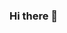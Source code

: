 ### Hi there 👋

<!--
**Grym68/Grym68** is a ✨ _special_ ✨ repository because its `README.md` (this file) appears on your GitHub profile.

## I want this line here
Here are some ideas to get you started:

- 🔭 I’m currently working on a Spotify App
- 🌱 I’m currently learning ...
- 👯 I’m looking to collaborate on ...
- 🤔 I’m looking for help with ...
- 💬 Ask me about ...
- 📫 How to reach me: ...
- 😄 Pronouns: ...
- ⚡ Fun fact: ...
-->
